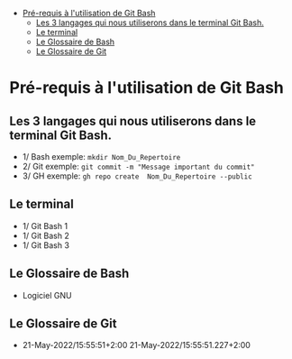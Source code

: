 
- [Pré-requis à l'utilisation de Git Bash](#Pré-requis-à-l-utilisation-de-Git-Bash)
	- [Les 3 langages qui nous utiliserons dans le terminal Git Bash.](#Les-3-langages-qui-nous-utiliserons-dans-le-terminal-Git-Bash.)
	- [Le terminal](#Le-terminal)
	- [Le Glossaire de Bash](#Le-Glossaire-de-Bash)
	- [Le Glossaire de Git](#Le-Glossaire-de-Git)
# Pré-requis à l'utilisation de Git Bash
## Les 3 langages qui nous utiliserons dans le terminal Git Bash.
- 1/    Bash exemple: `mkdir Nom_Du_Repertoire`
- 2/    Git exemple: `git commit -m "Message important du commit"`
- 3/    GH exemple: `gh repo create  Nom_Du_Repertoire --public`
## Le terminal
- 1/ Git Bash 1
- 1/ Git Bash 2
- 1/ Git Bash 3
## Le Glossaire de Bash
- Logiciel GNU
## Le Glossaire de Git
- 21-May-2022/15:55:51+2:00 21-May-2022/15:55:51.227+2:00